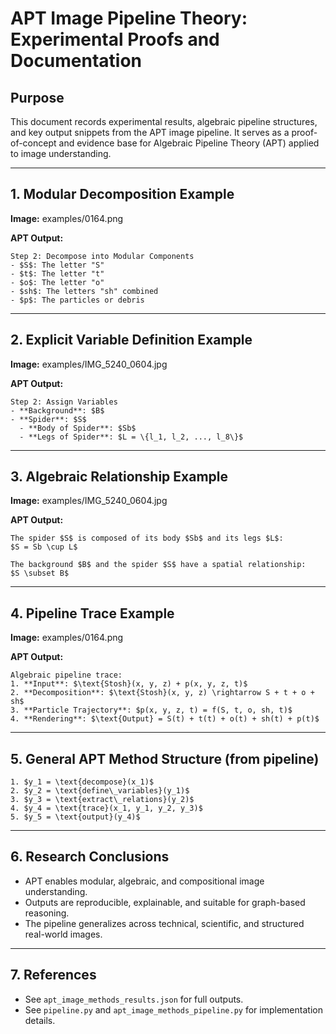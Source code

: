# APT Image Pipeline Theory: Experimental Proofs and Documentation

## Purpose
This document records experimental results, algebraic pipeline structures, and key output snippets from the APT image pipeline. It serves as a proof-of-concept and evidence base for Algebraic Pipeline Theory (APT) applied to image understanding.

---

## 1. Modular Decomposition Example
**Image:** examples/0164.png

**APT Output:**
```
Step 2: Decompose into Modular Components
- $S$: The letter "S"
- $t$: The letter "t"
- $o$: The letter "o"
- $sh$: The letters "sh" combined
- $p$: The particles or debris
```

---

## 2. Explicit Variable Definition Example
**Image:** examples/IMG_5240_0604.jpg

**APT Output:**
```
Step 2: Assign Variables
- **Background**: $B$
- **Spider**: $S$
  - **Body of Spider**: $Sb$
  - **Legs of Spider**: $L = \{l_1, l_2, ..., l_8\}$
```

---

## 3. Algebraic Relationship Example
**Image:** examples/IMG_5240_0604.jpg

**APT Output:**
```
The spider $S$ is composed of its body $Sb$ and its legs $L$:
$S = Sb \cup L$

The background $B$ and the spider $S$ have a spatial relationship:
$S \subset B$
```

---

## 4. Pipeline Trace Example
**Image:** examples/0164.png

**APT Output:**
```
Algebraic pipeline trace:
1. **Input**: $\text{Stosh}(x, y, z) + p(x, y, z, t)$
2. **Decomposition**: $\text{Stosh}(x, y, z) \rightarrow S + t + o + sh$
3. **Particle Trajectory**: $p(x, y, z, t) = f(S, t, o, sh, t)$
4. **Rendering**: $\text{Output} = S(t) + t(t) + o(t) + sh(t) + p(t)$
```

---

## 5. General APT Method Structure (from pipeline)
```
1. $y_1 = \text{decompose}(x_1)$
2. $y_2 = \text{define\_variables}(y_1)$
3. $y_3 = \text{extract\_relations}(y_2)$
4. $y_4 = \text{trace}(x_1, y_1, y_2, y_3)$
5. $y_5 = \text{output}(y_4)$
```

---

## 6. Research Conclusions
- APT enables modular, algebraic, and compositional image understanding.
- Outputs are reproducible, explainable, and suitable for graph-based reasoning.
- The pipeline generalizes across technical, scientific, and structured real-world images.

---

## 7. References
- See `apt_image_methods_results.json` for full outputs.
- See `pipeline.py` and `apt_image_methods_pipeline.py` for implementation details.
